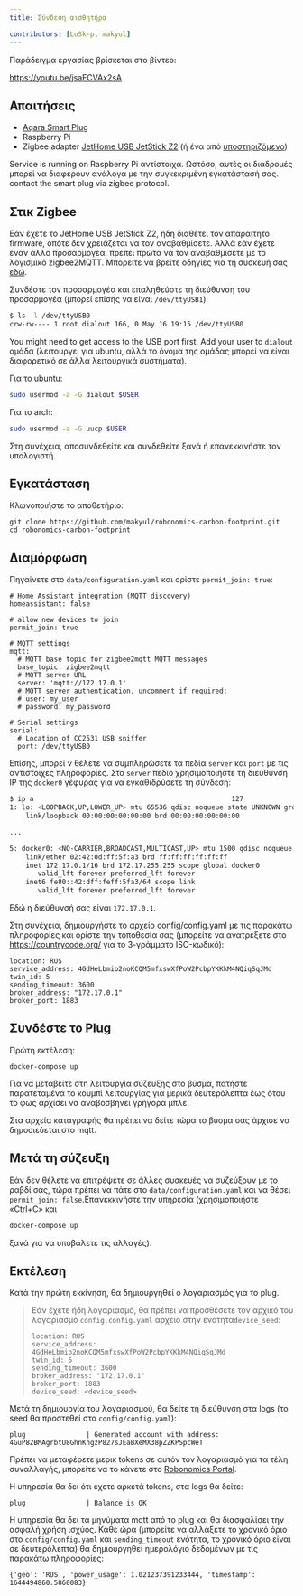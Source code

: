 ```yaml
---
title: Σύνδεση αισθητήρα

contributors: [LoSk-p, makyul]
---
```


Παράδειγμα εργασίας βρίσκεται στο βίντεο:

https://youtu.be/jsaFCVAx2sA

## Απαιτήσεις

* [Aqara Smart Plug](https://aqara.ru/product/aqara-smart-plug/?yclid=462434430312045270)
* Raspberry Pi
* Zigbee adapter [JetHome USB JetStick Z2](https://jhome.ru/catalog/parts/PCBA/293/) (ή ένα από [υποστηριζόμενο](https://www.zigbee2mqtt.io/στηνformation/supported_adapters.html))

Service is running on Raspberry Pi αντίστοιχα. Ωστόσο, αυτές οι διαδρομές μπορεί να διαφέρουν ανάλογα με την συγκεκριμένη εγκατάστασή σας. contact the smart plug via zigbee protocol.

## Στικ Zigbee

Εάν έχετε το JetHome USB JetStick Z2, ήδη διαθέτει τον απαραίτητο firmware, οπότε δεν χρειάζεται να τον αναβαθμίσετε. Αλλά εάν έχετε έναν άλλο προσαρμογέα, πρέπει πρώτα να τον αναβαθμίσετε με το λογισμικό zigbee2MQTT. Μπορείτε να βρείτε οδηγίες για τη συσκευή σας [εδώ](https://www.zigbee2mqtt.io/information/supported_adapters.html).

Συνδέστε τον προσαρμογέα και επαληθεύστε τη διεύθυνση του προσαρμογέα (μπορεί επίσης να είναι `/dev/ttyUSB1`):
```bash
$ ls -l /dev/ttyUSB0
crw-rw---- 1 root dialout 166, 0 May 16 19:15 /dev/ttyUSB0 
```

You might need to get access to the USB port first. Add your user to `dialout` ομάδα (λειτουργεί για ubuntu, αλλά το όνομα της ομάδας μπορεί να είναι διαφορετικό σε άλλα λειτουργικά συστήματα).

Για το ubuntu:
```bash
sudo usermod -a -G dialout $USER
```
Για το arch:
```bash
sudo usermod -a -G uucp $USER
```
Στη συνέχεια, αποσυνδεθείτε και συνδεθείτε ξανά ή επανεκκινήστε τον υπολογιστή.

## Εγκατάσταση

Κλωνοποιήστε το αποθετήριο:

```
git clone https://github.com/makyul/robonomics-carbon-footprint.git
cd robonomics-carbon-footprint
```

## Διαμόρφωση

Πηγαίνετε στο `data/configuration.yaml` και ορίστε `permit_join: true`:

```
# Home Assistant integration (MQTT discovery)
homeassistant: false

# allow new devices to join
permit_join: true

# MQTT settings
mqtt:
  # MQTT base topic for zigbee2mqtt MQTT messages
  base_topic: zigbee2mqtt
  # MQTT server URL
  server: 'mqtt://172.17.0.1'
  # MQTT server authentication, uncomment if required:
  # user: my_user
  # password: my_password

# Serial settings
serial:
  # Location of CC2531 USB sniffer
  port: /dev/ttyUSB0
```
Επίσης, μπορεί ν θέλετε να συμπληρώσετε τα πεδία `server` και `port` με τις αντίστοιχες πληροφορίες. Στο `server` πεδίο χρησιμοποιήστε τη διεύθυνση IP της `docker0` γέφυρας για να εγκαθιδρύσετε τη σύνδεση: 

```bash
$ ip a                                                 127
1: lo: <LOOPBACK,UP,LOWER_UP> mtu 65536 qdisc noqueue state UNKNOWN group default qlen 1000
    link/loopback 00:00:00:00:00:00 brd 00:00:00:00:00:00

...

5: docker0: <NO-CARRIER,BROADCAST,MULTICAST,UP> mtu 1500 qdisc noqueue state DOWN group default 
    link/ether 02:42:0d:ff:5f:a3 brd ff:ff:ff:ff:ff:ff
    inet 172.17.0.1/16 brd 172.17.255.255 scope global docker0
       valid_lft forever preferred_lft forever
    inet6 fe80::42:dff:feff:5fa3/64 scope link 
       valid_lft forever preferred_lft forever
```
Εδώ η διεύθυνσή σας είναι `172.17.0.1`.

Στη συνέχεια, δημιουργήστε το αρχείο config/config.yaml με τις παρακάτω πληροφορίες και ορίστε την τοποθεσία σας (μπορείτε να ανατρέξετε στο https://countrycode.org/ για το 3-γράμματο ISO-κωδικό):

```
location: RUS
service_address: 4GdHeLbmio2noKCQM5mfxswXfPoW2PcbpYKKkM4NQiqSqJMd
twin_id: 5
sending_timeout: 3600
broker_address: "172.17.0.1"
broker_port: 1883
```

## Συνδέστε το Plug

Πρώτη εκτέλεση:

```
docker-compose up     
```

Για να μεταβείτε στη λειτουργία σύζευξης στο βύσμα, πατήστε παρατεταμένα το κουμπί λειτουργίας για μερικά δευτερόλεπτα έως ότου το φως αρχίσει να αναβοσβήνει γρήγορα μπλε. 

Στα αρχεία καταγραφής θα πρέπει να δείτε τώρα το βύσμα σας άρχισε να δημοσιεύεται στο mqtt.


## Μετά τη σύζευξη

Εάν δεν θέλετε να επιτρέψετε σε άλλες συσκευές να συζεύξουν με το ραβδί σας, τώρα πρέπει να πάτε στο `data/configuration.yaml` και να θέσει `permit_join: false`.Επανεκκινήστε την υπηρεσία (χρησιμοποιήστε «Ctrl+C» και

```bash
docker-compose up     
```
ξανά για να υποβάλετε τις αλλαγές).

## Εκτέλεση
Κατά την πρώτη εκκίνηση, θα δημιουργηθεί ο λογαριασμός για το plug. 
> Εάν έχετε ήδη λογαριασμό, θα πρέπει να προσθέσετε τον αρχικό του λογαριασμό `config.config.yaml` αρχείο στην ενότητα`device_seed`:
>
> ```
> location: RUS
> service_address: 4GdHeLbmio2noKCQM5mfxswXfPoW2PcbpYKKkM4NQiqSqJMd
> twin_id: 5
> sending_timeout: 3600
> broker_address: "172.17.0.1"
> broker_port: 1883
> device_seed: <device_seed>
>```

Μετά τη δημιουργία του λογαριασμού, θα δείτε τη διεύθυνση στα logs (το seed θα προστεθεί στο `config/config.yaml`):
```
plug               | Generated account with address: 4GuP82BMAgrbtU8GhnKhgzP827sJEaBXeMX38pZZKPSpcWeT
```
Πρέπει να μεταφέρετε μερικ tokens σε αυτόν τον λογαριασμό για τα τέλη συναλλαγής, μπορείτε να το κάνετε στο [Robonomics Portal](https://polkadot.js.org/apps/?rpc=wss%3A%2F%2Fkusama.rpc.robonomics.network%2F#/accounts). 

Η υπηρεσία θα δει ότι έχετε αρκετά tokens, στα logs θα δείτε:
```
plug               | Balance is OK
```
Η υπηρεσία θα δει τα μηνύματα mqtt από το plug και θα διασφαλίσει την ασφαλή χρήση ισχύος. Κάθε ώρα (μπορείτε να αλλάξετε το χρονικό όριο στο `config/config.yaml` και `sending_timeout` ενότητα, το χρονικό όριο είναι σε δευτερόλεπτα) θα δημιουργηθεί ημερολόγιο δεδομένων με τις παρακάτω πληροφορίες:
```
{'geo': 'RUS', 'power_usage': 1.021237391233444, 'timestamp': 1644494860.5860083}
```
